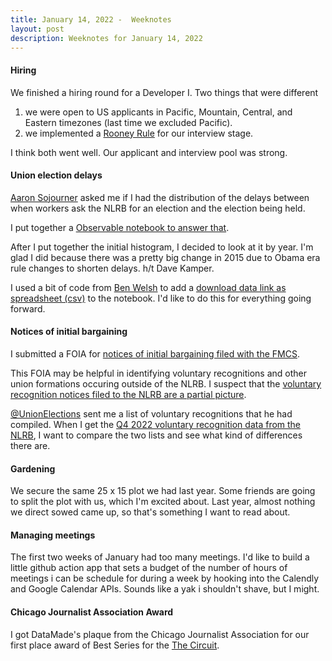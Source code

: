 ```yaml
---
title: January 14, 2022 -  Weeknotes
layout: post
description: Weeknotes for January 14, 2022
---
```


#### Hiring
We finished a hiring round for a Developer I. Two things that were different 

1. we were open to US applicants in Pacific, Mountain, Central, and Eastern timezones (last time we excluded Pacific).
2. we implemented a [Rooney Rule](https://en.wikipedia.org/wiki/Rooney_Rule) for our interview stage.

I think both went well. Our applicant and interview pool was strong.

#### Union election delays
[Aaron Sojourner](https://twitter.com/aaronsojourner) asked me if I
had the distribution of the delays between when workers ask the NLRB
for an election and the election being held.

I put together a [Observable notebook to answer
that](https://observablehq.com/@fgregg/distribution-of-days-from-filing-to-first-election).

After I put together the initial histogram, I decided to look at it by
year. I'm glad I did because there was a pretty big change in 2015 due
to Obama era rule changes to shorten delays. h/t Dave Kamper.

I used a bit of code from [Ben Welsh](https://twitter.com/palewire) to
add a [download data link as spreadsheet
(csv)](https://observablehq.com/@palewire/saving-csv) to the
notebook. I'd like to do this for everything going forward.

#### Notices of initial bargaining
I submitted a FOIA for [notices of initial bargaining filed with
the
FMCS](https://www.muckrock.com/foi/united-states-of-america-10/voluntary-recognitions-october-1-2021-december-31-2021-122468/).

This FOIA may be helpful in identifying voluntary recognitions and
other union formations occuring outside of the NLRB. I suspect that
the [voluntary recognition notices filed to the NLRB are a partial
picture](https://labordata.bunkum.us/voluntary_recognitions).

[@UnionElections](https://twitter.com/UnionElections) sent me a list
of voluntary recognitions that he had compiled. When I get the [Q4
2022 voluntary recognition data from the
NLRB](https://www.muckrock.com/foi/united-states-of-america-10/voluntary-recognitions-october-1-2021-december-31-2021-122468/),
I want to compare the two lists and see what kind of differences there
are.

#### Gardening

We secure the same 25 x 15 plot we had last year. Some friends are
going to split the plot with us, which I'm excited about. Last year,
almost nothing we direct sowed came up, so that's something I want to
read about.

#### Managing meetings
The first two weeks of January had too many meetings. I'd like to
build a little github action app that sets a budget of the number of
hours of meetings i can be schedule for during a week by hooking into
the Calendly and Google Calendar APIs. Sounds like a yak i shouldn't
shave, but I might.

#### Chicago Journalist Association Award
I got DataMade's plaque from the Chicago Journalist Association for
our first place award of Best Series for the [The
Circuit](https://thecircuit.cc/).

